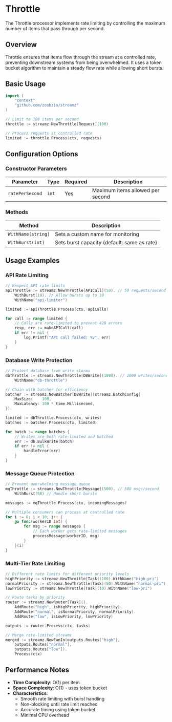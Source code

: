 # Throttle

The Throttle processor implements rate limiting by controlling the maximum number of items that pass through per second.

## Overview

Throttle ensures that items flow through the stream at a controlled rate, preventing downstream systems from being overwhelmed. It uses a token bucket algorithm to maintain a steady flow rate while allowing short bursts.

## Basic Usage

```go
import (
    "context"
    "github.com/zoobzio/streamz"
)

// Limit to 100 items per second
throttle := streamz.NewThrottle[Request](100)

// Process requests at controlled rate
limited := throttle.Process(ctx, requests)
```

## Configuration Options

### Constructor Parameters

| Parameter | Type | Required | Description |
|-----------|------|----------|-------------|
| `ratePerSecond` | `int` | Yes | Maximum items allowed per second |

### Methods

| Method | Description |
|--------|-------------|
| `WithName(string)` | Sets a custom name for monitoring |
| `WithBurst(int)` | Sets burst capacity (default: same as rate) |

## Usage Examples

### API Rate Limiting

```go
// Respect API rate limits
apiThrottle := streamz.NewThrottle[APICall](50). // 50 requests/second
    WithBurst(10). // Allow bursts up to 10
    WithName("api-limiter")

limited := apiThrottle.Process(ctx, apiCalls)

for call := range limited {
    // Calls are rate-limited to prevent 429 errors
    resp, err := makeAPICall(call)
    if err != nil {
        log.Printf("API call failed: %v", err)
    }
}
```

### Database Write Protection

```go
// Protect database from write storms
dbThrottle := streamz.NewThrottle[DBWrite](1000). // 1000 writes/second
    WithName("db-throttle")

// Chain with batcher for efficiency
batcher := streamz.NewBatcher[DBWrite](streamz.BatchConfig{
    MaxSize:    100,
    MaxLatency: 100 * time.Millisecond,
})

limited := dbThrottle.Process(ctx, writes)
batches := batcher.Process(ctx, limited)

for batch := range batches {
    // Writes are both rate-limited and batched
    err := db.BulkWrite(batch)
    if err != nil {
        handleError(err)
    }
}
```

### Message Queue Protection

```go
// Prevent overwhelming message queue
mqThrottle := streamz.NewThrottle[Message](500). // 500 msgs/second
    WithBurst(50) // Handle short bursts

messages := mqThrottle.Process(ctx, incomingMessages)

// Multiple consumers can process at controlled rate
for i := 0; i < 10; i++ {
    go func(workerID int) {
        for msg := range messages {
            // Each worker gets rate-limited messages
            processMessage(workerID, msg)
        }
    }(i)
}
```

### Multi-Tier Rate Limiting

```go
// Different rate limits for different priority levels
highPriority := streamz.NewThrottle[Task](100).WithName("high-pri")
normalPriority := streamz.NewThrottle[Task](50).WithName("normal-pri")
lowPriority := streamz.NewThrottle[Task](10).WithName("low-pri")

// Route tasks by priority
router := streamz.NewRouter[Task]().
    AddRoute("high", isHighPriority, highPriority).
    AddRoute("normal", isNormalPriority, normalPriority).
    AddRoute("low", isLowPriority, lowPriority)

outputs := router.Process(ctx, tasks)

// Merge rate-limited streams
merged := streamz.NewFanIn(outputs.Routes["high"], 
    outputs.Routes["normal"], 
    outputs.Routes["low"]).
    Process(ctx)
```

## Performance Notes

- **Time Complexity**: O(1) per item
- **Space Complexity**: O(1) - uses token bucket
- **Characteristics**:
  - Smooth rate limiting with burst handling
  - Non-blocking until rate limit reached
  - Accurate timing using token bucket
  - Minimal CPU overhead